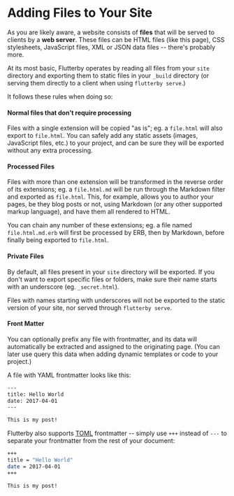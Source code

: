 # Adding Files to Your Site

As you are likely aware, a website consists of **files** that will be served to clients by a **web server**. These files can be HTML files (like this page), CSS stylesheets, JavaScript files, XML or JSON data files -- there's probably more.

At its most basic, Flutterby operates by reading all files from your `site` directory and exporting them to static files in your `_build` directory (or serving them directly to a client when using `flutterby serve`.)

It follows these rules when doing so:

#### Normal files that don't require processing

Files with a single extension will be copied "as is"; eg. a `file.html` will also export to `file.html`. You can safely add any static assets (images, JavaScript files, etc.) to your project, and can be sure they will be exported without any extra processing.


#### Processed Files

Files with more than one extension will be transformed in the reverse order of its extensions; eg. a `file.html.md` will be run through the Markdown filter and exported as `file.html`. This, for example, allows you to author your pages, be they blog posts or not, using Markdown (or any other supported markup language), and have them all rendered to HTML.

You can chain any number of these extensions; eg. a file named `file.html.md.erb` will first be processed by ERB, then by Markdown, before finally being exported to `file.html`.



#### Private Files

By default, all files present in your `site` directory will be exported. If you don't want to export specific files or folders, make sure their name starts with an underscore (eg. `_secret.html`).

Files with names starting with underscores will not be exported to the static version of your site, nor served through `flutterby serve`.



#### Front Matter

You can optionally prefix any file with frontmatter, and its data will automatically be extracted and assigned to the originating page. (You can later use query this data when adding dynamic templates or code to your project.)

A file with YAML frontmatter looks like this:

~~~ bash
---
title: Hello World
date: 2017-04-01
---

This is my post!
~~~

Flutterby also supports [TOML](https://github.com/toml-lang/toml) frontmatter -- simply use `+++` instead of `---` to separate your frontmatter from the rest of your document:

~~~ bash
+++
title = "Hello World"
date = 2017-04-01
+++

This is my post!
~~~
